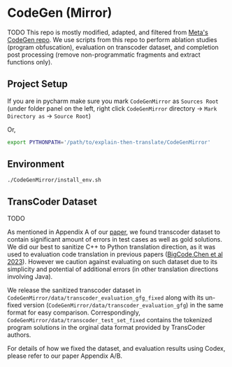 # CodeGen (Mirror)
TODO
This repo is mostly modified, adapted, and filtered from [Meta's CodeGen repo](). We use scripts from this repo
to perform ablation studies (program obfuscation), evaluation on transcoder dataset, and completion 
post processing (remove non-programmatic fragments and extract functions only). 

## Project Setup

If you are in pycharm 
make sure you mark `CodeGenMirror` as `Sources Root` (under folder panel on
the left, right click `CodeGenMirror` directory -> `Mark Directory as` -> 
`Source Root`)

Or, 
```bash
export PYTHONPATH='/path/to/explain-then-translate/CodeGenMirror'
```

## Environment
```shell
./CodeGenMirror/install_env.sh
```

## TransCoder Dataset
TODO

As mentioned in Appendix A of our [paper](), we found transcoder dataset to contain 
significant amount of errors in test cases as well as gold solutions. We did our best
to sanitize C++ to Python translation direction, as it was used to evaluation code 
translation in previous papers ([BigCode](),[Chen et al 2023]()). However we caution against 
evaluating on such dataset due to its simplicity and potential of additional errors
(in other translation directions involving Java).

We release the sanitized transcoder dataset in `CodeGenMirror/data/transcoder_evaluation_gfg_fixed` 
along with its un-fixed version (`CodeGenMirror/data/transcoder_evaluation_gfg`) in the same format
for easy comparison. Correspondingly, `CodeGenMirror/data/transcoder_test_set_fixed` contains the 
tokenized program solutions in the orginal data format provided by TransCoder authors.

For details of how we fixed the dataset, and evaluation results using Codex, please
refer to our paper Appendix A/B.
